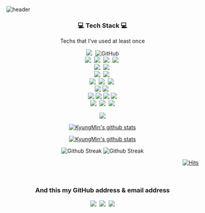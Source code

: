 ![header](https://capsule-render.vercel.app/api?type=waving&color=auto&height=300&section=header&text=dev-KyungMin&fontSize=90)

<h3 align="center">💻 Tech Stack 💻</h3>

<p align="center"> Techs that I've used at least once </p>

<p align="center">
  <img src="https://img.shields.io/badge/Git-F05032?style=flat-square&logo=Git&logoColor=white"/></a>&nbsp
  <img alt="GitHub" src ="https://img.shields.io/badge/GitHub-181717.svg?&style=flat-square&logo=GitHub&logoColor=white"/>
  <br>
  <img src="https://img.shields.io/badge/Windows-0078D6?style=flat-square&logo=Windows&logoColor=white"/></a>&nbsp
  <img src="https://img.shields.io/badge/macos-000000?style=flat-square&logo=macos&logoColor=white"/></a>&nbsp
  <img src="https://img.shields.io/badge/Linux-FCC624?style=flat-square&logo=Linux&logoColor=white"/></a>&nbsp
  <img src="https://img.shields.io/badge/aws-333664?style=flat-square&logo=amazon-aws&logoColor=white"/></a>&nbsp 
  <br>
  <img src="https://img.shields.io/badge/Ubuntu-E95420?style=flat-square&logo=Ubuntu&logoColor=white"/></a>&nbsp
  <img src="https://img.shields.io/badge/CentOS-262577?style=flat-square&logo=CentOS&logoColor=white"/></a>&nbsp
  <br>
  <img src="https://img.shields.io/badge/Java-007396?style=flat-square&logo=Java&logoColor=white"/></a>&nbsp
  <img src="https://img.shields.io/badge/Python-3766AB?style=flat-square&logo=Python&logoColor=white"/></a>&nbsp
  <br>
  <img src="https://img.shields.io/badge/HTML5-E34F26?style=flat-square&logo=HTML5&logoColor=white"/></a>&nbsp
  <img src="https://img.shields.io/badge/Javascript-F7DF1E?style=flat-square&logo=javascript&logoColor=white"/></a>&nbsp 
  <img src="https://img.shields.io/badge/css-1572B6?style=flat-square&logo=css3&logoColor=white"/></a>&nbsp
  <br>
  <img src="https://img.shields.io/badge/Spring-6DB33F?style=flat-square&logo=Spring&logoColor=white"/>
  <img src="https://img.shields.io/badge/SpringBoot-6DB33F?style=flat-square&logo=Spring&logoColor=white"/></a>&nbsp
  <br>
  <img src="https://img.shields.io/badge/ApacheTomcat-F8DC75?style=flat-square&logo=ApacheTomcat&logoColor=white"/>
  <img src="https://img.shields.io/badge/ApacheKafka-231F20?style=flat-square&logo=ApacheKafka&logoColor=white"/>
  <img src="https://img.shields.io/badge/ApacheJMeter-D22128?style=flat-square&logo=ApacheJMeter&logoColor=white"/>
  <img src="https://img.shields.io/badge/ApacheIgnite-D22128?style=flat-square&logo=ApacheIgnite&logoColor=white"/>
  <br>
  <img src="https://img.shields.io/badge/Mysql-E6B91E?style=flat-square&logo=MySql&logoColor=white"/></a>&nbsp
  <img src="https://img.shields.io/badge/PostgreSQL-blue?style=flat-square&logo=PostgreSQL&logoColor=white"/></a>&nbsp
  <img src="https://img.shields.io/badge/SQLite-lightgrey?style=flat-square&logo=SQLite&logoColor=05415A"/>  
</p>
<p align="center">
</p>
<p align="center">
  <a href="https://github.com/KyungMin-tech/">
    <img align="center" src="https://github-readme-stats.vercel.app/api/top-langs/?username=KyungMin-tech&layout=compact&theme=tokyonight" />
  </a>
  </p>
  <div align="center">
 
	
 
  [![KyungMin's github stats](https://github-readme-stats.vercel.app/api?username=KyungMin-tech&theme=tokyonight)](https://github.com/KyungMin-tech/github-readme-stats)
 
  
  [![KyungMin's github stats](https://github-readme-stats.vercel.app/api?username=dev-KyungMin&theme=tokyonight)](https://github.com/dev-KyungMin/github-readme-stats)
	
  	
  
  ![Github Streak](https://github-readme-streak-stats.herokuapp.com/?user=KyungMin-tech&theme=tokyonight)
  ![Github Streak](https://github-readme-streak-stats.herokuapp.com/?user=dev-KyungMin&theme=tokyonight)

  </div>
	
 <div align=right>
	
 [![Hits](https://hits.seeyoufarm.com/api/count/incr/badge.svg?url=https%3A%2F%2Fgithub.com%2FJoohyeonee&count_bg=%2379C83D&title_bg=%23C0C0C0&icon=&icon_color=%23E7E7E7&title=hits&edge_flat=false)](https://github.com/dev-KyungMin/)
	
  </div>
  <br>
</div>



<h3 align="center"> And this my GitHub address & email address </h3>
<p align="center">
  <a href="https://github.com/dev-KyungMin"><img src="https://img.shields.io/badge/GitHub-181717.svg?&style=flat-square&logo=GitHub&logoColor=white&link=https://github.com/dev-KyungMin"/></a>&nbsp  
  <a href="https://github.com/KyungMin-tech"><img src="https://img.shields.io/badge/GitHub-181717.svg?&style=flat-square&logo=GitHub&logoColor=white&link=https://github.com/KyungMin-tech"/></a>&nbsp
  <a href="mailto:tommykmin@gmail.com"><img src="https://img.shields.io/badge/Gmail-d14836?style=flat-square&logo=Gmail&logoColor=white&link=tommykmin@gmail.com"/></a>
</p>
<br>
